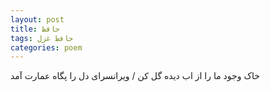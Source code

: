 ```yaml
---
layout: post
title: حافظ
tags: حافظ غزل
categories: poem
---
```


خاک وجود ما را از اب دیده گل کن / ویرانسرای دل را پگاه عمارت آمد